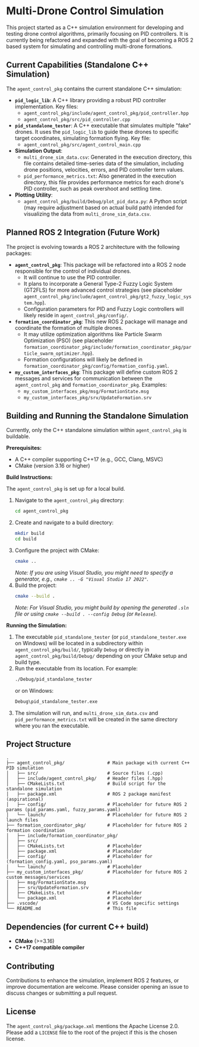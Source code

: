 # Multi-Drone Control Simulation

This project started as a C++ simulation environment for developing and testing drone control algorithms, primarily focusing on PID controllers. It is currently being refactored and expanded with the goal of becoming a ROS 2 based system for simulating and controlling multi-drone formations.

## Current Capabilities (Standalone C++ Simulation)

The `agent_control_pkg` contains the current standalone C++ simulation:

*   **`pid_logic_lib`**: A C++ library providing a robust PID controller implementation. Key files:
    *   `agent_control_pkg/include/agent_control_pkg/pid_controller.hpp`
    *   `agent_control_pkg/src/pid_controller.cpp`
*   **`pid_standalone_tester`**: A C++ executable that simulates multiple "fake" drones. It uses the `pid_logic_lib` to guide these drones to specific target coordinates, simulating formation flying. Key file:
    *   `agent_control_pkg/src/agent_control_main.cpp`
*   **Simulation Output**:
    *   `multi_drone_sim_data.csv`: Generated in the execution directory, this file contains detailed time-series data of the simulation, including drone positions, velocities, errors, and PID controller term values.
    *   `pid_performance_metrics.txt`: Also generated in the execution directory, this file provides performance metrics for each drone's PID controller, such as peak overshoot and settling time.
*   **Plotting Utility**:
    *   `agent_control_pkg/build/Debug/plot_pid_data.py`: A Python script (may require adjustment based on actual build path) intended for visualizing the data from `multi_drone_sim_data.csv`.

## Planned ROS 2 Integration (Future Work)

The project is evolving towards a ROS 2 architecture with the following packages:

*   **`agent_control_pkg`**: This package will be refactored into a ROS 2 node responsible for the control of individual drones.
    *   It will continue to use the PID controller.
    *   It plans to incorporate a General Type-2 Fuzzy Logic System (GT2FLS) for more advanced control strategies (see placeholder `agent_control_pkg/include/agent_control_pkg/gt2_fuzzy_logic_system.hpp`).
    *   Configuration parameters for PID and Fuzzy Logic controllers will likely reside in `agent_control_pkg/config/`.
*   **`formation_coordinator_pkg`**: This new ROS 2 package will manage and coordinate the formation of multiple drones.
    *   It may utilize optimization algorithms like Particle Swarm Optimization (PSO) (see placeholder `formation_coordinator_pkg/include/formation_coordinator_pkg/particle_swarm_optimizer.hpp`).
    *   Formation configurations will likely be defined in `formation_coordinator_pkg/config/formation_config.yaml`.
*   **`my_custom_interfaces_pkg`**: This package will define custom ROS 2 messages and services for communication between the `agent_control_pkg` and `formation_coordinator_pkg`. Examples:
    *   `my_custom_interfaces_pkg/msg/FormationState.msg`
    *   `my_custom_interfaces_pkg/srv/UpdateFormation.srv`

## Building and Running the Standalone Simulation

Currently, only the C++ standalone simulation within `agent_control_pkg` is buildable.

**Prerequisites:**

*   A C++ compiler supporting C++17 (e.g., GCC, Clang, MSVC)
*   CMake (version 3.16 or higher)

**Build Instructions:**

The `agent_control_pkg` is set up for a local build.

1.  Navigate to the `agent_control_pkg` directory:
    ```bash
    cd agent_control_pkg
    ```
2.  Create and navigate to a build directory:
    ```bash
    mkdir build
    cd build
    ```
3.  Configure the project with CMake:
    ```bash
    cmake ..
    ```
    *Note: If you are using Visual Studio, you might need to specify a generator, e.g., `cmake .. -G "Visual Studio 17 2022"`.*
4.  Build the project:
    ```bash
    cmake --build .
    ```
    *Note: For Visual Studio, you might build by opening the generated `.sln` file or using `cmake --build . --config Debug` (or `Release`).*

**Running the Simulation:**

1.  The executable `pid_standalone_tester` (or `pid_standalone_tester.exe` on Windows) will be located in a subdirectory within `agent_control_pkg/build/`, typically `Debug` or directly in `agent_control_pkg/build/Debug/` depending on your CMake setup and build type.
2.  Run the executable from its location. For example:
    ```bash
    ./Debug/pid_standalone_tester
    ```
    or on Windows:
    ```bash
    Debug\pid_standalone_tester.exe
    ```
3.  The simulation will run, and `multi_drone_sim_data.csv` and `pid_performance_metrics.txt` will be created in the same directory where you ran the executable.

## Project Structure

```
.
├── agent_control_pkg/                # Main package with current C++ PID simulation
│   ├── src/                          # Source files (.cpp)
│   ├── include/agent_control_pkg/    # Header files (.hpp)
│   ├── CMakeLists.txt                # Build script for the standalone simulation
│   ├── package.xml                   # ROS 2 package manifest (aspirational)
│   ├── config/                       # Placeholder for future ROS 2 params (pid_params.yaml, fuzzy_params.yaml)
│   └── launch/                       # Placeholder for future ROS 2 launch files
├── formation_coordinator_pkg/        # Placeholder for future ROS 2 formation coordination
│   ├── include/formation_coordinator_pkg/
│   ├── src/
│   ├── CMakeLists.txt                # Placeholder
│   ├── package.xml                   # Placeholder
│   ├── config/                       # Placeholder for (formation_config.yaml, pso_params.yaml)
│   └── launch/                       # Placeholder
├── my_custom_interfaces_pkg/         # Placeholder for future ROS 2 custom messages/services
│   ├── msg/FormationState.msg
│   ├── srv/UpdateFormation.srv
│   ├── CMakeLists.txt                # Placeholder
│   └── package.xml                   # Placeholder
├── .vscode/                          # VS Code specific settings
└── README.md                         # This file
```

## Dependencies (for current C++ build)

*   **CMake** (>=3.16)
*   **C++17 compatible compiler**

## Contributing

Contributions to enhance the simulation, implement ROS 2 features, or improve documentation are welcome. Please consider opening an issue to discuss changes or submitting a pull request.

## License

The `agent_control_pkg/package.xml` mentions the Apache License 2.0. Please add a `LICENSE` file to the root of the project if this is the chosen license.
